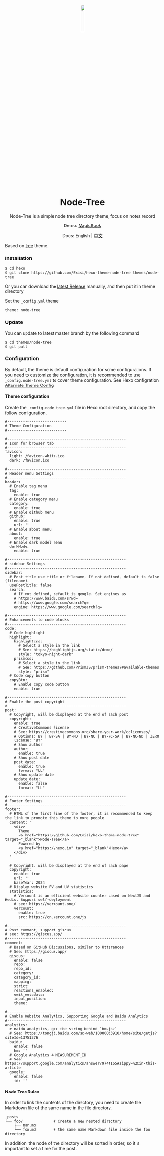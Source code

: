 <div align=center>
  <img style="text-align:center" src="https://raw.githubusercontent.com/Exisi/hexo-theme-node-tree/main/source/favicon.ico" width="15%" />
  <h1>Node-Tree</h1>

<p>Node-Tree is a simple node tree directory theme, focus on notes record</p>

Demo: [MagicBook](https://m.exi.ink)

Docs: English | [中文](https://github.com/Exisi/hexo-theme-node-tree/blob/main/README-CN.md)

</div>

Based on [tree](https://github.com/wujun234/hexo-theme-tree) theme.

### Installation

```
$ cd hexo
$ git clone https://github.com/Exisi/hexo-theme-node-tree themes/node-tree
```

Or you can download the [latest Release](https://github.com/Exisi/hexo-theme-node-tree/releases) manually, and then put it in theme directory

Set the `_config.yml` theme

```
theme: node-tree
```

### Update

You can update to latest master branch by the following command

```
$ cd themes/node-tree
$ git pull
```

### Configuration

By default, the theme is default configuration for some configurations. If you need to customize the configuration, it is recommended to use `_config.node-tree.yml` to cover theme configuration. See Hexo configration [Alternate Theme Config](https://hexo.io/docs/configuration.html#Alternate-Theme-Config)

#### Theme configuration

Create the `_config.node-tree.yml` file in Hexo root directory, and copy the follow configuration.

```
#---------------------------
# Theme Configuration
#---------------------------

#------------------------------------------------------
# Icon for browser tab
#------------------------------------------------------
favicon:
  light: /favicon-white.ico
  dark: /favicon.ico

#------------------------------------------------------
# Header menu Settings
#------------------------------------------------------
header:
  # Enable tag menu
  tag:
    enable: true
  # Enable category menu
  category:
    enable: true
  # Enable github menu
  github:
    enable: true
    url: ''
  # Enable about menu
  about:
    enable: true
  # Enable dark model menu
  darkMode:
    enable: true

#------------------------------------------------------
# sidebar Settings
#------------------------------------------------------
sidebar:
  # Post title use title or filename, If not defined, default is false (filename).
  usePostTitle: false
  search:
    # If not defined, default is google. Set engines as
    # https://www.baidu.com/s?wd=
    # https://www.google.com/search?q=
    engine: https://www.google.com/search?q=

#------------------------------------------------------
# Enhancements to code blocks
#------------------------------------------------------
code:
  # Code highlight
  highlight:
    highlightcss:
      # Select a style in the link
      # See: https://highlightjs.org/static/demo/
      style: "tokyo-night-dark"
    prismcss:
      # Select a style in the link
      # See: https://github.com/PrismJS/prism-themes?#available-themes
      style: "prism"
  # Code copy button
  copyBtn:
    # Enable copy code button
    enable: true

#------------------------------------------------------
# Enable the post copyright
#------------------------------------------------------
post:
  # Copyright, will be displayed at the end of each post
  copyright:
    enable: true
    # CreativeCommons license
    # See: https://creativecommons.org/share-your-work/cclicenses/
    # Options: BY | BY-SA | BY-ND | BY-NC | BY-NC-SA | BY-NC-ND | ZERO
    license: 'BY'
    # Show author
    author:
      enable: true
    # Show post date
    post_date:
      enable: true
      format: "LL"
    # Show update date
    update_date:
      enable: false
      format: "LL"

#------------------------------------------------------
# Footer Settings
#------------------------------------------------------
footer:
  # HTML of the first line of the footer, it is recommended to keep the link to promote this theme to more people
  content: '
    <div>
      Theme
      <a href="https://github.com/Exisi/hexo-theme-node-tree"	target="_blank">Node-Tree</a>
      Powered by
      <a href="https://hexo.io" target="_blank">Hexo</a>
    </div>
  '

  # Copyright, will be displayed at the end of each page
  copyright:
    enable: true
    url: ''
    baseYear: 2024
  # Display website PV and UV statistics
  statistics:
    # Vercount is an efficient website counter based on NextJS and Redis. Support self-deployment
    # see: https://vercount.one/
    vercount:
      enable: true
      src: https://cn.vercount.one/js

#------------------------------------------------------
# Post comment, support giscus
# see: https://giscus.app/
#------------------------------------------------------
comment:
  # Based on GitHub Discussions, similar to Utterances
  # See: https://giscus.app/
  giscus:
    enable: false
    repo:
    repo_id:
    category:
    category_id:
    mapping:
    strict:
    reactions_enabled:
    emit_metadata:
    input_position:
    theme:

#------------------------------------------------------
# Enable Website Analytics, Supporting Google and Baidu Analytics
#------------------------------------------------------
analytics:
  # Baidu analytics, get the string behind `hm.js?`
  # See: https://tongji.baidu.com/sc-web/10000033910/home/site/getjs?siteId=13751376
  baidu:
    enable: false
    hm: ''
  # Google Analytics 4 MEASUREMENT_ID
  # See: https://support.google.com/analytics/answer/9744165#zippy=%2Cin-this-article
  google:
    enable: false
    id: ''
```

#### Node Tree Rules

In order to link the contents of the directory, you need to create the Markdown file of the same name in the file directory.

```
_posts
└── foo/              # Create a new nested directory
    ├── bar.md
    └── foo.md        # the same name Markdown file inside the foo directory
```

In addition, the node of the directory will be sorted in order, so it is important to set a time for the post.
